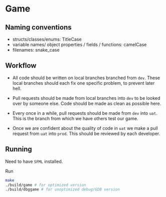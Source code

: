 # Game

## Naming conventions

- structs/classes/enums: TitleCase
- variable names/ object properties / fields / functions: camelCase
- filenames: snake_case


## Workflow

- All code should be written on local branches branched from `dev`. These local branches should each fix one specific problem, to prevent later hell.

- Pull requests should be made from local branches into `dev` to be looked over by someone else. Code should be made as clean as possible here.

- Every once in a while, pull requests should be made from `dev` into `uat`. This is the branch from which we have others test our game.

- Once we are confident about the quality of code in `uat` we make a pull request from `uat` into `prod`. This should be reviewed by each developer.

## Running

Need to have `SFML` installed.

Run
```bash
make
./build/game # for optimized version
./build/dbggame # for unoptimized debug/GDB version
```

